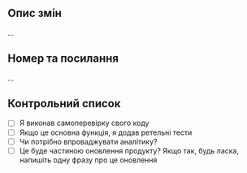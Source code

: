## Опис змін
...

## Номер та посилання
...

## Контрольний список
- [ ] Я виконав самоперевірку свого коду
- [ ] Якщо це основна функція, я додав ретельні тести
- [ ] Чи потрібно впроваджувати аналітику?
- [ ] Це буде частиною оновлення продукту? Якщо так, будь ласка, напишіть одну фразу про це оновлення
